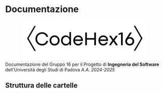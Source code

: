 # Documentazione
<p align=center>
<img src="https://github.com/CodeHex16/documentazione/blob/main/template/images/logo_extended_b.webp" width=400 alt="CodeHex16 Logo">
</p>

Documentazione del Gruppo 16 per il Progetto di **Ingegneria del Software** dell'Università degli Studi di Padova _A.A. 2024-2025_

## Struttura delle cartelle
<!-- INIZIO TREE DIRECTORY -->

<!-- FINE TREE DIRECTORY -->